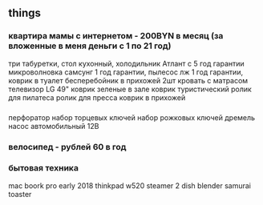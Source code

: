 ## things

### квартира мамы с интернетом - 200BYN в месяц (за вложенные в меня деньги с 1 по 21 год)

три табуретки,
стол кухонный,
холодильник Атлант с 5 год гарантии
микроволновка самсунг 1 год гарантии,
пылесос лж 1 год гарантии,
коврик в туалет
бесперебойник в прихожей 2шт
кровать с матрасом
телевизор LG 49"
коврик зеленые в зале
коврик туристический 
ролик для пилатеса
ролик для пресса
коврик в прихожей

### 

перфоратор
набор торцевых ключей
набор рожковых ключей
дремель
насос автомобильный 12В

### велосипед - рублей 60 в год

### бытовая техника

mac boork pro early 2018
thinkpad w520
steamer 2 dish
blender samurai
toaster
